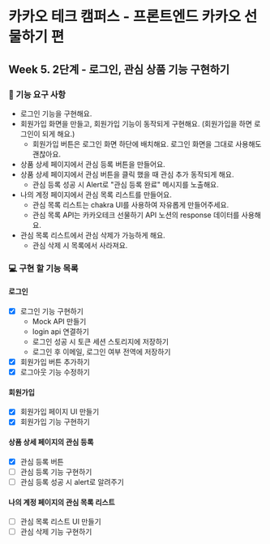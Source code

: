 # 카카오 테크 캠퍼스 - 프론트엔드 카카오 선물하기 편

## Week 5. 2단계 - 로그인, 관심 상품 기능 구현하기

### 🚀 기능 요구 사항

- 로그인 기능을 구현해요.
- 회원가입 화면을 만들고, 회원가입 기능이 동작되게 구현해요. (회원가입을 하면 로그인이 되게 해요.)
  - 회원가입 버튼은 로그인 화면 하단에 배치해요. 로그인 화면을 그대로 사용해도 괜찮아요.
- 상품 상세 페이지에서 관심 등록 버튼을 만들어요.
- 상품 상세 페이지에서 관심 버튼을 클릭 했을 때 관심 추가 동작되게 해요.
  - 관심 등록 성공 시 Alert로 "관심 등록 완료" 메시지를 노출해요.
- 나의 계정 페이지에서 관심 목록 리스트를 만들어요.
  - 관심 목록 리스트는 chakra UI를 사용하여 자유롭게 만들어주세요.
  - 관심 목록 API는 카카오테크 선물하기 API 노션의 response 데이터를 사용해요.
- 관심 목록 리스트에서 관심 삭제가 가능하게 해요.
  - 관심 삭제 시 목록에서 사라져요.

### 💻 구현 할 기능 목록

#### 로그인

- [x] 로그인 기능 구현하기
  - Mock API 만들기
  - login api 연결하기
  - 로그인 성공 시 토큰 세션 스토리지에 저장하기
  - 로그인 후 이메일, 로그인 여부 전역에 저장하기
- [x] 회원가입 버튼 추가하기
- [x] 로그아웃 기능 수정하기

#### 회원가입

- [x] 회원가입 페이지 UI 만들기
- [x] 회원가입 기능 구현하기

#### 상품 상세 페이지의 관심 등록

- [x] 관심 등록 버튼
- [ ] 관심 등록 기능 구현하기
- [ ] 관심 등록 성공 시 alert로 알려주기

#### 나의 계정 페이지의 관심 목록 리스트

- [ ] 관심 목록 리스트 UI 만들기
- [ ] 관심 삭제 기능 구현하기
